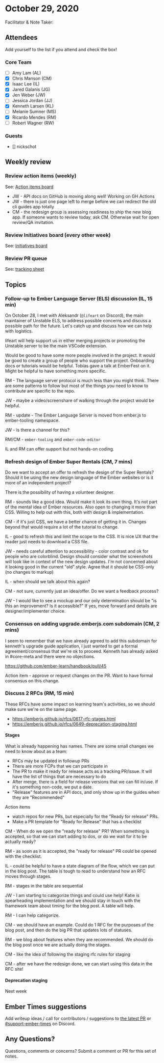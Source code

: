 # October 29, 2020

Facilitator & Note Taker: 

## Attendees

Add yourself to the list if you attend and check the box!

### Core Team
- [ ] Amy Lam (AL)
- [x] Chris Manson (CM)
- [x] Isaac Lee (IL)
- [x] Jared Galanis (JG)
- [x] Jen Weber (JW)
- [ ] Jessica Jordan (JJ)
- [x] Kenneth Larsen (KL)
- [ ] Melanie Sumner (MS)
- [x] Ricardo Mendes (RM)
- [ ] Robert Wagner (RW)

### Guests
- [] nickschot

## Weekly review

### Review action items (weekly)
See: [Action items board](https://github.com/orgs/ember-learn/projects/47)

- JW - API docs on GitHub is moving along well! Working on GH Actions
- JW - there is just one page left to merge before we can redirect the old
cli guides app totally
- CM - the redesign group is assessing readiness to ship the new blog app.
If someone wants to review today, ask CM. Otherwise wait for open review/QA
invitation.

### Review Initiatives board (every other week)
See: [Initiatives board](https://github.com/orgs/ember-learn/projects/33)

### Review PR queue
See: [tracking sheet](https://docs.google.com/spreadsheets/d/1sPyN9z9wZMpTNwqCfa6R9QSPZkIW4iQd-H4gZC7ILLk/edit#gid=2035777454)

## Topics

### Follow-up to Ember Language Server (ELS) discussion (IL, 15 min)

On October 28, I met with Aleksandr (`@lifeart` on Discord), the main maintainer of Unstable ELS, to address possible concerns and discuss a possible path for the future. Let's catch up and discuss how we can help with logistics.

lifeart will help support us in either merging projects or promoting the
Unstable server to be the main VSCode extension.

Would be good to have some more people involved in the project.
It would be good to create a group of people who support the project.
Onboarding docs or tutorials would be helpful.
Tobias gave a talk at EmberFest on it. Might be helpful to have something
more specific.

RM - The language server protocol is much less than you might think.
There are some patterns to follow but most of the things you need to know
to contribute are specific to the repo.

JW - maybe a video/screenshare of walking through the project would be helpful.

RM - update - The Ember Language Server is moved from ember.js to ember-tooling
namespace.

JW - is there a channel for this?

RM/CM - `ember-tooling` and `ember-code-editor`

IL and RM can offer support but not hands-on coding.

### Refresh design of Ember Super Rentals (CM, 7 mins) 

Do we want to accept an offer to refresh the design of the Super Rentals? Should it be using the new design language of the Ember websites or is it more of an independent project?

There is the possibility of having a volunteer designer.

RM - sounds like a good idea. Would make it look its own thing. It's not part
of the mental idea of Ember resources. Also open to changing it more than
CSS. Willing to help out with this, both with design & implementation.

CM - if it's just CSS, we have a better chance of getting it in.
Changes beyond that would require a lot of the tutorial to change.

IL - good to refresh this and limit the scope to the CSS. It is nice UX
that the reader just needs to download a CSS file.

JW - needs careful attention to accessibility - color contrast and ok
for people who are colorblind. Design should consider what the screenshots
will look like in context of the new design updates. I'm not concerned about
it looking good in the current "old" style. Agree that it should be CSS-only
(no changes to markup)

IL - when should we talk about this again?

CM - not sure, currently just an idea/offer. Do we want a feedback process?

JW - I would like to see a mockup and our only determination should be 
"is this an improvement? Is it accessible?" If yes, move forward and details are
designer/implementer choice.

### Consensus on adding upgrade.emberjs.com subdomain (CM, 2 mins)

I seem to remember that we have already agreed to add this subdomain for kenneth's upgrade guide application, I just wanted to get a formal agreement/consensus that we're ok to proceed. Kenneth has already asked in #core-meta and there were no objections.

https://github.com/ember-learn/handbook/pull/45

Action item - approve or request changes on the PR. Want to have formal
consensus on this change.

### Discuss 2 RFCs (RM, 15 min)

These RFCs have some impact on learning team's activities, so we should make sure we're on the same page.

- https://emberjs.github.io/rfcs/0617-rfc-stages.html
- https://emberjs.github.io/rfcs/0649-deprecation-staging.html

#### Stages

What is already happening has names. There are some small changes we need 
to know about as a team:
- RFCs may be updated in followup PRs
- There are more FCPs that we can participate in
- The PR to make it ready for release acts as a tracking PR/Issue. It will have
the list of things that are necessary to do
- After merge, there is a field for release versions that we can fill in/use.
If it's something non-code, we put a date.
- "Release" features are in API docs, and only show up in the guides when
they are "Recommended"

Action items 
- watch repos for new PRs, but especially for the "Ready for release"
PRs.
- Make a PR template for "Ready for Release" that has a checklist

CM - When do we open the "ready for release" PR? When something is accepted, so
that we can start adding to dos, or do we wait for it to be actually ready?

RM - as soon as it is accepted, the "ready for release" PR could be opened
with the checklist.

IL - could be helpful to have a state diagram of the flow, which we can
put in the blog post. The table is tough to read to understand how an
RFC moves through stages. 

RM - stages in the table are sequential

JW - I am starting to categorize things and could use help! Katie is spearheading
implementation and we should stay in touch with the framework team about timing
for the blog post. A table will help.

RM - I can help categorize.

CM - we should have an example. Could do 1 RFC for the purposes of the blog
post, and then do the big PR that updates lots of statuses.

RM - we blog about features when they are recommended. We should do the blog
post once we are actually doing the stages.

CM - like the idea of following the staging rfc rules for staging

CM - after we have the redesign done, we can start using this data in the
RFC site!

#### Deprecation staging

Next week

## Ember Times suggestions
Add writeup ideas / call for contributors / suggestions to [the latest PR](https://github.com/ember-learn/ember-blog/pulls?q=is%3Aopen+is%3Apr+label%3A%22%F0%9F%97%9E+embertimes%22%20or%20#support-ember-times) or [#support-ember-times](https://discordapp.com/channels/480462759797063690/485450546887786506) on Discord.

## Any Questions?
Questions, comments or concerns? Submit a comment or PR for this set of notes.

